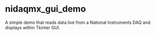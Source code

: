 # nidaqmx_gui_demo
A simple demo that reads data live from a National Instruments DAQ and displays within Tkinter GUI.
